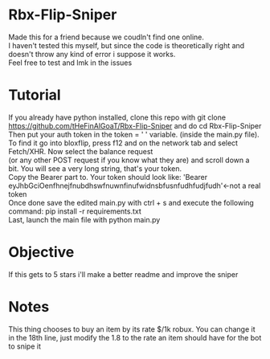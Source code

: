 # Rbx-Flip-Sniper
Made this for a friend because we coudln't find one online. <br/>
I haven't tested this myself, but since the code is theoretically right and doesn't throw any kind of error i suppose it works. <br/>
Feel free to test and lmk in the issues
# Tutorial
If you already have python installed, clone this repo with git clone https://github.com/tHeFinAlGoaT/Rbx-Flip-Sniper and do cd  Rbx-Flip-Sniper<br/>
Then put your auth token in the token = ' ' variable. (inside the main.py file). <br/>
To find it go into bloxflip, press f12 and on the network tab and select Fetch/XHR. Now select the balance request  <br/>
(or any other POST request if you know what they are) and scroll down a bit. You will see a very long string, that's your token.  <br/>
Copy the Bearer part to. Your token should look like: 'Bearer eyJhbGciOenfhnejfnubdhswfnuwnfinufwidnsbfusnfudhfudjfudh'<-not a real token <br/>
Once done save the edited main.py with ctrl + s and execute the following command: pip install -r requirements.txt <br/>
Last, launch the main file with python main.py
# Objective 
If this gets to 5 stars i'll make a better readme and improve the sniper
# Notes
This thing chooses to buy an item by its rate $/1k robux. You can change it in the 18th line, just modify the 1.8 to the rate an item should have for the bot to snipe it
